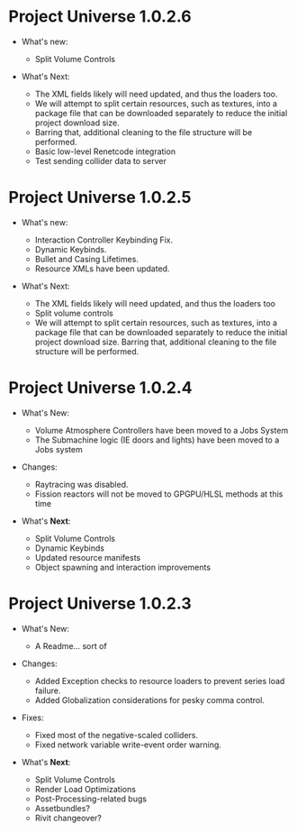 # Project Universe 1.0.2.6
* What's new:
	- Split Volume Controls

* What's Next:
	- The XML fields likely will need updated, and thus the loaders too.
	- We will attempt to split certain resources, such as textures, into a package file that can be downloaded separately to reduce the initial project download size. 
	- Barring that, additional cleaning to the file structure will be performed.
	- Basic low-level Renetcode integration
	- Test sending collider data to server

# Project Universe 1.0.2.5
* What's new:
	- Interaction Controller Keybinding Fix.
	- Dynamic Keybinds.
	- Bullet and Casing Lifetimes.
	- Resource XMLs have been updated.

* What's Next:
	- The XML fields likely will need updated, and thus the loaders too
	- Split volume controls
	- We will attempt to split certain resources, such as textures, into a package file that can be downloaded separately to reduce the initial project download size. Barring that, additional cleaning to the file structure will be performed.

# Project Universe 1.0.2.4
* What's New:
	- Volume Atmosphere Controllers have been moved to a Jobs System
	- The Submachine logic (IE doors and lights) have been moved to a Jobs system
	
* Changes:
	- Raytracing was disabled.
	- Fission reactors will not be moved to GPGPU/HLSL methods at this time
	
* What's **Next**:
	- Split Volume Controls
	- Dynamic Keybinds
	- Updated resource manifests
	- Object spawning and interaction improvements

# Project Universe 1.0.2.3
* What's New:
	- A Readme... sort of
	
* Changes:
	- Added Exception checks to resource loaders to prevent series load failure.
	- Added Globalization considerations for pesky comma control.
	
* Fixes:
	- Fixed most of the negative-scaled colliders.
	- Fixed network variable write-event order warning.
	
* What's **Next**:
	- Split Volume Controls
	- Render Load Optimizations
	- Post-Processing-related bugs
	- Assetbundles?
	- Rivit changeover?
